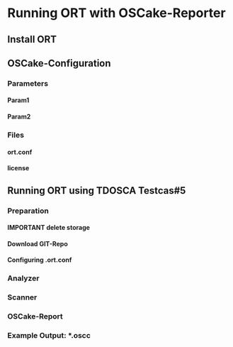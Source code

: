 # Running ORT with OSCake-Reporter

## Install ORT

## OSCake-Configuration

### Parameters

#### Param1

#### Param2

### Files

#### ort.conf

#### license

## Running ORT using TDOSCA Testcas#5

### Preparation 

#### IMPORTANT delete storage

#### Download GIT-Repo

#### Configuring .ort.conf

### Analyzer

### Scanner

### OSCake-Report

### Example Output: *.oscc
